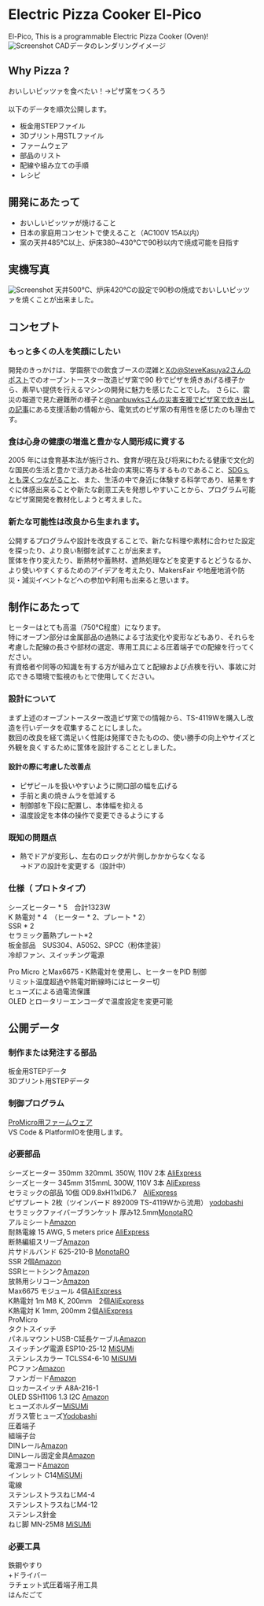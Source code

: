 # Electric Pizza Cooker El-Pico
El-Pico, This is a programmable Electric Pizza Cooker (Oven)!
\
![Screenshot](image/image.png)
CADデータのレンダリングイメージ

## Why Pizza ?
おいしいピッツァを食べたい！→ピザ窯をつくろう
\
\
以下のデータを順次公開します。
* 板金用STEPファイル
* 3Dプリント用STLファイル
* ファームウェア
* 部品のリスト
* 配線や組み立ての手順
* レシピ

## 開発にあたって
* おいしいピッツァが焼けること
* 日本の家庭用コンセントで使えること（AC100V 15A以内）
* 窯の天井485℃以上、炉床380~430℃で90秒以内で焼成可能を目指す

## 実機写真
![Screenshot](image/El-Pico_01.png)
天井500℃、炉床420℃の設定で90秒の焼成でおいしいピッツァを焼くことが出来ました。

## コンセプト
### もっと多くの人を笑顔にしたい
開発のきっかけは、学園祭での飲食ブースの混雑と[Xの@SteveKasuya2さんのポスト](https://x.com/SteveKasuya2/status/1695339494550224910)でのオーブントースター改造ピザ窯で90 秒でピザを焼きあげる様子から、素早い提供を行えるマシンの開発に魅力を感じたことでした。
さらに、震災の報道で見た避難所の様子と[@nanbuwksさんの災害支援でピザ窯で炊き出しの記事](https://qiita.com/nanbuwks/items/adf3fea1b13d262047f9)にある支援活動の情報から、電気式のピザ窯の有用性を感じたのも理由です。

### 食は心身の健康の増進と豊かな人間形成に資する
2005 年には食育基本法が施行され、食育が現在及び将来にわたる健康で文化的な国民の生活と豊かで活力ある社会の実現に寄与するものであること、[SDGｓとも深くつながること](https://www.maff.go.jp/j/syokuiku/network/topics/2022forum.html)、また、生活の中で身近に体験する科学であり、結果をすぐに体感出来ることや新たな創意工夫を発想しやすいことから、プログラム可能なピザ窯開発を教材化しようと考えました。

### 新たな可能性は改良から生まれます。
公開するプログラムや設計を改良することで、新たな料理や素材に合わせた設定を探ったり、より良い制御を試すことが出来ます。\
筐体を作り変えたり、断熱材や蓄熱材、遮熱処理などを変更するとどうなるか、より使いやすくするためのアイデアを考えたり、MakersFair や地産地消や防災・減災イベントなどへの参加や利用も出来ると思います。

## 制作にあたって
ヒーターはとても高温（750℃程度）になります。\
特にオーブン部分は金属部品の過熱による寸法変化や変形などもあり、それらを考慮した配線の長さや部材の選定、専用工具による圧着端子での配線を行ってください。\
有資格者や同等の知識を有する方が組み立てと配線および点検を行い、事故に対応できる環境で監視のもとで使用してください。

### 設計について
まず上述のオーブントースター改造ピザ窯での情報から、TS-4119Wを購入し改造を行いデータを収集することにしました。\
数回の改良を経て満足いく性能は発揮できたものの、使い勝手の向上やサイズと外観を良くするために筐体を設計することとしました。
#### 設計の際に考慮した改善点
* ピザピールを扱いやすいように開口部の幅を広げる
* 手前と奥の焼きムラを低減する
* 制御部を下段に配置し、本体幅を抑える
* 温度設定を本体の操作で変更できるようにする

### 既知の問題点
* 熱でドアが変形し、左右のロックが片側しかかからなくなる\
→ドアの設計を変更する（設計中）

### 仕様（ プロトタイプ）
シーズヒーター * 5　合計1323W\
K 熱電対 * 4　（ヒーター * 2、プレート * 2）\
SSR * 2\
セラミック蓄熱プレート*2\
板金部品　SUS304、A5052、SPCC（粉体塗装）\
冷却ファン、スイッチング電源

Pro Micro とMax6675・K熱電対を使用し、ヒーターをPID 制御\
リミット温度超過や熱電対断線時にはヒーター切\
ヒューズによる過電流保護\
OLED とロータリーエンコーダで温度設定を変更可能

## 公開データ
### 制作または発注する部品
板金用STEPデータ\
3Dプリント用STEPデータ

### 制御プログラム
[ProMicro用ファームウェア](Firmware)\
VS Code & PlatformIOを使用します。

### 必要部品
シーズヒーター 350mm 320mmL 350W, 110V 2本 [AliExpress](https://ja.aliexpress.com/item/1005006249800119.html)\
シーズヒーター 345mm 315mmL 300W, 110V 3本 [AliExpress](https://ja.aliexpress.com/item/1005006249800119.html)\
セラミックの部品 10個 OD9.8xH11xID6.7　[AliExpress](https://ja.aliexpress.com/item/1005002340926694.html) \
ピザプレート 2枚（ツインバード 892009 TS-4119Wから流用） [yodobashi](https://www.yodobashi.com/product/100000001002338272/)\
セラミックファイバーブランケット 厚み12.5mm[MonotaRO](https://www.monotaro.com/p/2859/6829/)\
アルミシート[Amazon](https://www.amazon.co.jp/dp/B00I7KU4JC)\
耐熱電線 15 AWG, 5 meters price [AliExpress](https://ja.aliexpress.com/item/1005004792599537.html)\
断熱編組スリーブ[Amazon](https://www.amazon.co.jp/dp/B0861VLQ2J)\
片サドルバンド 625-210-B [MonotaRO](https://www.monotaro.com/p/0109/6515/)\
SSR 2個[Amazon](https://www.amazon.co.jp/dp/B0CC4VYYJ5)\
SSRヒートシンク[Amazon](https://www.amazon.co.jp/dp/B0CTQBSR3H)\
放熱用シリコーン[Amazon](https://www.amazon.co.jp/dp/B004OQP8RQ)\
Max6675 モジュール 4個[AliExpress](https://ja.aliexpress.com/item/1005006282367831.html)\
K熱電対 1m M8 K, 200mm　2個[AliExpress](https://ja.aliexpress.com/item/4000097994613.html)\
K熱電対 K 1mm, 200mm 2個[AliExpress](https://ja.aliexpress.com/item/1005004874800021.html)\
ProMicro\
タクトスイッチ\
パネルマウントUSB-C延長ケーブル[Amazon](https://www.amazon.co.jp/dp/B0887XHFML)\
スイッチング電源 ESP10-25-12 [MiSUMi](https://jp.misumi-ec.com/vona2/detail/110400281630/?ProductCode=ESP10-25-12)\
ステンレスカラー TCLSS4-6-10 [MiSUMi](https://jp.misumi-ec.com/vona2/detail/110300235050/?ProductCode=TCLSS4-6-10)\
PCファン[Amazon](https://www.amazon.co.jp/dp/B09M6HTSC3)\
ファンガード[Amazon](https://www.amazon.co.jp/gp/product/B00YH754QM)\
ロッカースイッチ A8A-216-1\
OLED SSH1106 1.3 I2C [Amazon](https://www.amazon.co.jp/dp/B07QC5W46K)\
ヒューズホルダー[MiSUMi](https://jp.misumi-ec.com/vona2/detail/222004911089/?ProductCode=FH-052S)\
ガラス管ヒューズ[Yodobashi](https://www.yodobashi.com/product/100000001002122484/)\
圧着端子\
組端子台\
DINレール[Amazon](https://www.amazon.co.jp/dp/B076LWQCW7)\
DINレール固定金具[Amazon](https://www.amazon.co.jp/dp/B013CXAX9Y)\
電源コード[Amazon](https://www.amazon.co.jp/dp/B00ID1S2W6)\
インレット C14[MiSUMi](https://jp.misumi-ec.com/vona2/detail/110400165860/?ProductCode=WTN-1171AA)\
電線\
ステンレストラスねじM4-4\
ステンレストラスねじM4-12\
ステンレス針金\
ねじ脚 MN-25M8 [MiSUMi](https://jp.misumi-ec.com/vona2/detail/221000121526/?ProductCode=MN-25M8)

### 必要工具
鉄鋼やすり\
+ドライバー\
ラチェット式圧着端子用工具\
はんだごて